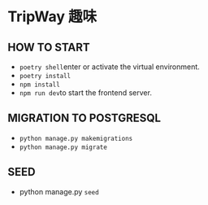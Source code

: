 # TripWay 趣味

## HOW TO START
- `poetry shell`enter or activate the virtual environment.<br>
- `poetry install`<br>
- `npm install`<br>
- `npm run dev`to start the frontend server.<br>

## MIGRATION TO POSTGRESQL
- `python manage.py makemigrations`<br>
- `python manage.py migrate`<br>

## SEED
- python manage.py `seed` <br>
